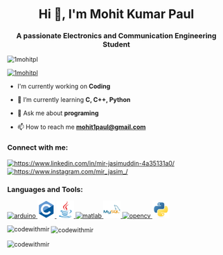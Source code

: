 <h1 align="center">Hi 👋, I'm Mohit Kumar Paul</h1>
<h3 align="center">A passionate Electronics and Communication Engineering Student</h3>

<p align="left"> <img src="https://komarev.com/ghpvc/?username=codewithmir&label=Profile%20views&color=0e75b6&style=flat" alt="1mohitpl" /> </p>

<p align="left"> <a href="https://github.com/ryo-ma/github-profile-trophy"><img src="https://github-profile-trophy.vercel.app/?username=1mohitpl" alt="1mohitpl" /></a> </p>

- I'm currently working on **Coding**

- 🌱 I’m currently learning **C, C++, Python**

- 💬 Ask me about **programing**

- 📫 How to reach me **mohit1paul@gmail.com**

<h3 align="left">Connect with me:</h3>
<p align="left">
<a href="https://linkedin.com/in/https://www.linkedin.com/in/mir-jasimuddin-4a35131a0/" target="blank"><img align="center" src="https://raw.githubusercontent.com/rahuldkjain/github-profile-readme-generator/master/src/images/icons/Social/linked-in-alt.svg" alt="https://www.linkedin.com/in/mir-jasimuddin-4a35131a0/" height="30" width="40" /></a>
<a href="https://instagram.com/https://www.instagram.com/mir_jasim_/" target="blank"><img align="center" src="https://raw.githubusercontent.com/rahuldkjain/github-profile-readme-generator/master/src/images/icons/Social/instagram.svg" alt="https://www.instagram.com/mir_jasim_/" height="30" width="40" /></a>
</p>

<h3 align="left">Languages and Tools:</h3>
<p align="left"> <a href="https://www.arduino.cc/" target="_blank"> <img src="https://cdn.worldvectorlogo.com/logos/arduino-1.svg" alt="arduino" width="40" height="40"/> </a> <a href="https://www.cprogramming.com/" target="_blank"> <img src="https://raw.githubusercontent.com/devicons/devicon/master/icons/c/c-original.svg" alt="c" width="40" height="40"/> </a> <a href="https://www.java.com" target="_blank"> <img src="https://raw.githubusercontent.com/devicons/devicon/master/icons/java/java-original.svg" alt="java" width="40" height="40"/> </a> <a href="https://www.mathworks.com/" target="_blank"> <img src="https://upload.wikimedia.org/wikipedia/commons/2/21/Matlab_Logo.png" alt="matlab" width="40" height="40"/> </a> <a href="https://www.mysql.com/" target="_blank"> <img src="https://raw.githubusercontent.com/devicons/devicon/master/icons/mysql/mysql-original-wordmark.svg" alt="mysql" width="40" height="40"/> </a> <a href="https://opencv.org/" target="_blank"> <img src="https://www.vectorlogo.zone/logos/opencv/opencv-icon.svg" alt="opencv" width="40" height="40"/> </a> <a href="https://www.python.org" target="_blank"> <img src="https://raw.githubusercontent.com/devicons/devicon/master/icons/python/python-original.svg" alt="python" width="40" height="40"/> </a> </p>

<p><img align="left" src="https://github-readme-stats.vercel.app/api/top-langs?username=codewithmir&show_icons=true&locale=en&layout=compact" alt="codewithmir" /></p>

<p>&nbsp;<img align="center" src="https://github-readme-stats.vercel.app/api?username=codewithmir&show_icons=true&locale=en" alt="codewithmir" /></p>

<p><img align="center" src="https://github-readme-streak-stats.herokuapp.com/?user=codewithmir&" alt="codewithmir" /></p>
